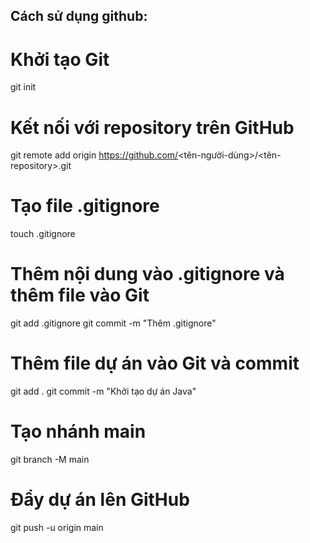 ## Cách sử dụng github:
# Khởi tạo Git
git init

# Kết nối với repository trên GitHub
git remote add origin https://github.com/<tên-người-dùng>/<tên-repository>.git

# Tạo file .gitignore
touch .gitignore

# Thêm nội dung vào .gitignore và thêm file vào Git
git add .gitignore
git commit -m "Thêm .gitignore"

# Thêm file dự án vào Git và commit
git add .
git commit -m "Khởi tạo dự án Java"

# Tạo nhánh main
git branch -M main

# Đẩy dự án lên GitHub
git push -u origin main
